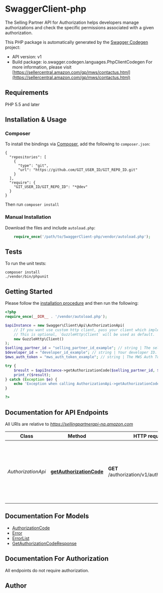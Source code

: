 # SwaggerClient-php
The Selling Partner API for Authorization helps developers manage authorizations and check the specific permissions associated with a given authorization.

This PHP package is automatically generated by the [Swagger Codegen](https://github.com/swagger-api/swagger-codegen) project:

- API version: v1
- Build package: io.swagger.codegen.languages.PhpClientCodegen
For more information, please visit [https://sellercentral.amazon.com/gp/mws/contactus.html](https://sellercentral.amazon.com/gp/mws/contactus.html)

## Requirements

PHP 5.5 and later

## Installation & Usage
### Composer

To install the bindings via [Composer](http://getcomposer.org/), add the following to `composer.json`:

```
{
  "repositories": [
    {
      "type": "git",
      "url": "https://github.com/GIT_USER_ID/GIT_REPO_ID.git"
    }
  ],
  "require": {
    "GIT_USER_ID/GIT_REPO_ID": "*@dev"
  }
}
```

Then run `composer install`

### Manual Installation

Download the files and include `autoload.php`:

```php
    require_once('/path/to/SwaggerClient-php/vendor/autoload.php');
```

## Tests

To run the unit tests:

```
composer install
./vendor/bin/phpunit
```

## Getting Started

Please follow the [installation procedure](#installation--usage) and then run the following:

```php
<?php
require_once(__DIR__ . '/vendor/autoload.php');

$apiInstance = new Swagger\Client\Api\AuthorizationApi(
    // If you want use custom http client, pass your client which implements `GuzzleHttp\ClientInterface`.
    // This is optional, `GuzzleHttp\Client` will be used as default.
    new GuzzleHttp\Client()
);
$selling_partner_id = "selling_partner_id_example"; // string | The seller ID of the seller for whom you are requesting Selling Partner API authorization. This must be the seller ID of the seller who authorized your application on the Marketplace Appstore.
$developer_id = "developer_id_example"; // string | Your developer ID. This must be one of the developer ID values that you provided when you registered your application in Developer Central.
$mws_auth_token = "mws_auth_token_example"; // string | The MWS Auth Token that was generated when the seller authorized your application on the Marketplace Appstore.

try {
    $result = $apiInstance->getAuthorizationCode($selling_partner_id, $developer_id, $mws_auth_token);
    print_r($result);
} catch (Exception $e) {
    echo 'Exception when calling AuthorizationApi->getAuthorizationCode: ', $e->getMessage(), PHP_EOL;
}

?>
```

## Documentation for API Endpoints

All URIs are relative to *https://sellingpartnerapi-na.amazon.com*

Class | Method | HTTP request | Description
------------ | ------------- | ------------- | -------------
*AuthorizationApi* | [**getAuthorizationCode**](docs/Api/AuthorizationApi.md#getauthorizationcode) | **GET** /authorization/v1/authorizationCode | Returns the Login with Amazon (LWA) authorization code for an existing Amazon MWS authorization.


## Documentation For Models

 - [AuthorizationCode](docs/Model/AuthorizationCode.md)
 - [Error](docs/Model/Error.md)
 - [ErrorList](docs/Model/ErrorList.md)
 - [GetAuthorizationCodeResponse](docs/Model/GetAuthorizationCodeResponse.md)


## Documentation For Authorization

 All endpoints do not require authorization.


## Author




